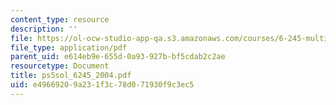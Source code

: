 ```yaml
---
content_type: resource
description: ''
file: https://ol-ocw-studio-app-qa.s3.amazonaws.com/courses/6-245-multivariable-control-systems-spring-2004/e49669209a231f3c78d071930f9c3ec5_ps5sol_6245_2004.pdf
file_type: application/pdf
parent_uid: e614eb9e-655d-0a93-927b-bf5cdab2c2ae
resourcetype: Document
title: ps5sol_6245_2004.pdf
uid: e4966920-9a23-1f3c-78d0-71930f9c3ec5
---
```

